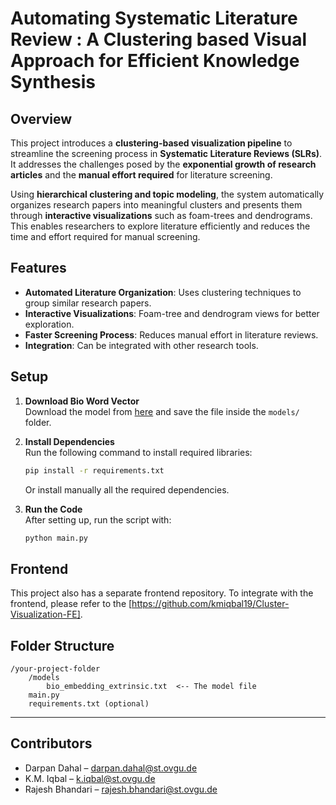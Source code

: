 # Automating Systematic Literature Review : A Clustering based Visual Approach for Efficient Knowledge Synthesis

## Overview
This project introduces a **clustering-based visualization pipeline** to streamline the screening process in **Systematic Literature Reviews (SLRs)**. It addresses the challenges posed by the **exponential growth of research articles** and the **manual effort required** for literature screening.

Using **hierarchical clustering and topic modeling**, the system automatically organizes research papers into meaningful clusters and presents them through **interactive visualizations** such as foam-trees and dendrograms. This enables researchers to explore literature efficiently and reduces the time and effort required for manual screening.

## Features
- **Automated Literature Organization**: Uses clustering techniques to group similar research papers.
- **Interactive Visualizations**: Foam-tree and dendrogram views for better exploration.
- **Faster Screening Process**: Reduces manual effort in literature reviews.
- **Integration**: Can be integrated with other research tools.

## Setup

1. **Download Bio Word Vector**  
   Download the model from [here](https://figshare.com/articles/dataset/Improving_Biomedical_Word_Embeddings_with_Subword_Information_and_MeSH_Ontology/6882647) and save the file inside the `models/` folder.

2. **Install Dependencies**  
   Run the following command to install required libraries:
   ```bash
   pip install -r requirements.txt
   ```
   Or install manually all the required dependencies. 

3. **Run the Code**  
   After setting up, run the script with:
   ```bash
   python main.py
   ```

## Frontend

This project also has a separate frontend repository. To integrate with the frontend, please refer to the [https://github.com/kmiqbal19/Cluster-Visualization-FE].

## Folder Structure
```
/your-project-folder
    /models
        bio_embedding_extrinsic.txt  <-- The model file
    main.py
    requirements.txt (optional)
```

---

## Contributors
- Darpan Dahal – darpan.dahal@st.ovgu.de
- K.M. Iqbal – k.iqbal@st.ovgu.de
- Rajesh Bhandari – rajesh.bhandari@st.ovgu.de


